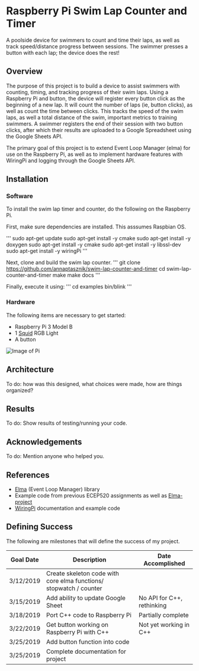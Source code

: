 # Raspberry Pi Swim Lap Counter and Timer
A poolside device for swimmers to count and time their laps, as well as track speed/distance progress between sessions. The swimmer presses a button with each lap; the device does the rest!

## Overview
The purpose of this project is to build a device to assist swimmers with counting, timing, and tracking progress of their swim laps. Using a Raspberry Pi and button, the device will register every button click as the beginning of a new lap. It will count the number of laps (ie, button clicks), as well as count the time between clicks. This tracks the speed of the swim laps, as well a total distance of the swim, important metrics to training swimmers. A swimmer registers the end of their session with two button clicks, after which their results are uploaded to a Google Spreadsheet using the Google Sheets API.

The primary goal of this project is to extend Event Loop Manager (elma) for use on the Raspberry Pi, as well as to implement hardware features with WiringPi and logging through the Google Sheets API.

## Installation
### Software
To install the swim lap timer and counter, do the following on the Raspberry Pi.

First, make sure dependencies are installed. This asssumes Raspbian OS.

'''
sudo apt-get update
sudo apt-get install -y cmake
sudo apt-get install -y doxygen
sudo apt-get install -y cmake
sudo apt-get install -y libssl-dev
sudo apt-get install -y wiringPi
'''

Next, clone and build the swim lap counter.
'''
git clone https://github.com/annaptasznik/swim-lap-counter-and-timer
cd swim-lap-counter-and-timer
make
make docs
'''

Finally, execute it using:
'''
cd examples
bin/blink
'''

### Hardware
The following items are necessary to get started:
* Raspberry Pi 3 Model B
* 1 [Squid](https://github.com/simonmonk/squid) RGB Light
* A button


![Image of Pi](https://github.com/annaptasznik/swim-lap-counter-and-timer/blob/master/images/pi_photo.png)

## Architecture
To do: how was this designed, what choices were made, how are things organized?

## Results
To do: Show results of testing/running your code.

## Acknowledgements
To do: Mention anyone who helped you.

## References
* [Elma](https://github.com/klavinslab/elma) (Event Loop Manager) library
* Example code from previous ECEP520 assignments as well as [Elma-project](https://github.com/klavinslab/elma_project)
* [WiringPi](http://wiringpi.com/) documentation and example code

## Defining Success
The following are milestones that will define the success of my project.

| Goal Date | Description | Date Accomplished |
|---------- | ----------- | ----------------- |
| 3/12/2019 | Create skeleton code with core elma functions/ stopwatch / counter | |
| 3/15/2019 | Add ability to update Google Sheet | No API for C++, rethinking |
| 3/18/2019 | Port C++ code to Raspberry Pi | Partially complete |
| 3/22/2019 | Get button working on Raspberry Pi with C++ | Not yet working in C++|
| 3/25/2019 | Add button function into code | |
| 3/25/2019 | Complete documentation for project | |

